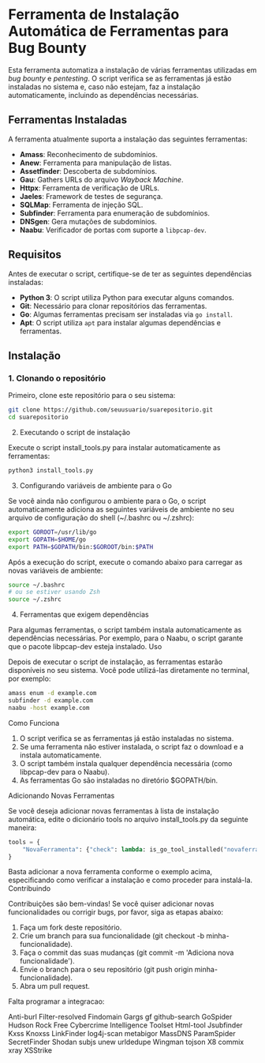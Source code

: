 # Ferramenta de Instalação Automática de Ferramentas para Bug Bounty

Esta ferramenta automatiza a instalação de várias ferramentas utilizadas em _bug bounty_ e _pentesting_. O script verifica se as ferramentas já estão instaladas no sistema e, caso não estejam, faz a instalação automaticamente, incluindo as dependências necessárias.

## Ferramentas Instaladas

A ferramenta atualmente suporta a instalação das seguintes ferramentas:

- **Amass**: Reconhecimento de subdomínios.
- **Anew**: Ferramenta para manipulação de listas.
- **Assetfinder**: Descoberta de subdomínios.
- **Gau**: Gathers URLs do arquivo _Wayback Machine_.
- **Httpx**: Ferramenta de verificação de URLs.
- **Jaeles**: Framework de testes de segurança.
- **SQLMap**: Ferramenta de injeção SQL.
- **Subfinder**: Ferramenta para enumeração de subdomínios.
- **DNSgen**: Gera mutações de subdomínios.
- **Naabu**: Verificador de portas com suporte a `libpcap-dev`.

## Requisitos

Antes de executar o script, certifique-se de ter as seguintes dependências instaladas:

- **Python 3**: O script utiliza Python para executar alguns comandos.
- **Git**: Necessário para clonar repositórios das ferramentas.
- **Go**: Algumas ferramentas precisam ser instaladas via `go install`.
- **Apt**: O script utiliza `apt` para instalar algumas dependências e ferramentas.

## Instalação

### 1. Clonando o repositório

Primeiro, clone este repositório para o seu sistema:

```bash
git clone https://github.com/seuusuario/suarepositorio.git
cd suarepositorio
```

2. Executando o script de instalação

Execute o script install_tools.py para instalar automaticamente as ferramentas:

```bash
python3 install_tools.py
```

3. Configurando variáveis de ambiente para o Go

Se você ainda não configurou o ambiente para o Go, o script automaticamente adiciona as seguintes variáveis de ambiente no seu arquivo de configuração do shell (~/.bashrc ou ~/.zshrc):

```bash
export GOROOT=/usr/lib/go
export GOPATH=$HOME/go
export PATH=$GOPATH/bin:$GOROOT/bin:$PATH
```

Após a execução do script, execute o comando abaixo para carregar as novas variáveis de ambiente:

```bash
source ~/.bashrc
# ou se estiver usando Zsh
source ~/.zshrc
```

4. Ferramentas que exigem dependências

Para algumas ferramentas, o script também instala automaticamente as dependências necessárias. Por exemplo, para o Naabu, o script garante que o pacote libpcap-dev esteja instalado.
Uso

Depois de executar o script de instalação, as ferramentas estarão disponíveis no seu sistema. Você pode utilizá-las diretamente no terminal, por exemplo:

```bash
amass enum -d example.com
subfinder -d example.com
naabu -host example.com
```

Como Funciona

 1. O script verifica se as ferramentas já estão instaladas no sistema.
 2. Se uma ferramenta não estiver instalada, o script faz o download e a instala automaticamente.
 3. O script também instala qualquer dependência necessária (como libpcap-dev para o Naabu).
 4. As ferramentas Go são instaladas no diretório $GOPATH/bin.

Adicionando Novas Ferramentas

Se você deseja adicionar novas ferramentas à lista de instalação automática, edite o dicionário tools no arquivo install_tools.py da seguinte maneira:

```python
tools = {
    "NovaFerramenta": {"check": lambda: is_go_tool_installed("novaferramenta"), "install": lambda: install_go_program("NovaFerramenta", "github.com/exemplo/novaferramenta")},
}
```
Basta adicionar a nova ferramenta conforme o exemplo acima, especificando como verificar a instalação e como proceder para instalá-la.
Contribuindo

Contribuições são bem-vindas! Se você quiser adicionar novas funcionalidades ou corrigir bugs, por favor, siga as etapas abaixo:

  1. Faça um fork deste repositório.
  2. Crie um branch para sua funcionalidade (git checkout -b minha-funcionalidade).
  3. Faça o commit das suas mudanças (git commit -m 'Adiciona nova funcionalidade').
  4. Envie o branch para o seu repositório (git push origin minha-funcionalidade).
  5. Abra um pull request.



Falta programar a integracao:

Anti-burl
Filter-resolved
Findomain
Gargs
gf
github-search
GoSpider
Hudson Rock Free Cybercrime Intelligence Toolset
Html-tool
Jsubfinder
Kxss
Knoxss
LinkFinder
log4j-scan
metabigor
MassDNS
ParamSpider
SecretFinder
Shodan
subjs
unew
urldedupe
Wingman
tojson
X8
commix
xray
XSStrike
